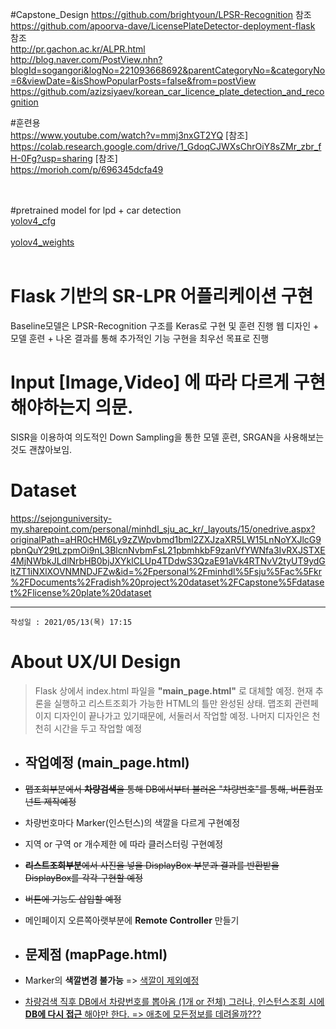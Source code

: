 #Capstone_Design
https://github.com/brightyoun/LPSR-Recognition 참조 <br/>
https://github.com/apoorva-dave/LicensePlateDetector-deployment-flask 참조 <br/>
http://pr.gachon.ac.kr/ALPR.html <br/>
http://blog.naver.com/PostView.nhn?blogId=sogangori&logNo=221093668692&parentCategoryNo=&categoryNo=6&viewDate=&isShowPopularPosts=false&from=postView <br/>
https://github.com/azizsiyaev/korean_car_licence_plate_detection_and_recognition <br/>

#훈련용 <br/>
https://www.youtube.com/watch?v=mmj3nxGT2YQ [참조] <br/>
https://colab.research.google.com/drive/1_GdoqCJWXsChrOiY8sZMr_zbr_fH-0Fg?usp=sharing [참조] <br/>
https://morioh.com/p/696345dcfa49 <br/>


<br />
<br />
#pretrained model for lpd + car detection<br />
<a href='https://drive.google.com/uc?export=download&id=1NcJtEwboqtQ9u27lerYOqS3kUrg6cGKv'>yolov4_cfg</a> <br /><br />
<a href='https://drive.google.com/uc?export=download&id=1a-Nkl7Hc4Lx27L72qaBZFmkbcIyEcQvA'>yolov4_weights</a> <br/><br/>

# Flask 기반의 SR-LPR 어플리케이션 구현
Baseline모델은 LPSR-Recognition 구조를 Keras로 구현 및 훈련 진행
웹 디자인 + 모델 훈련 + 나온 결과를 통해 추가적인 기능 구현을 최우선 목표로 진행

# Input [Image,Video] 에 따라 다르게 구현해야하는지 의문.
SISR을 이용하여 의도적인 Down Sampling을 통한 모델 훈련, SRGAN을 사용해보는것도 괜찮아보임.

# Dataset
https://sejonguniversity-my.sharepoint.com/personal/minhdl_sju_ac_kr/_layouts/15/onedrive.aspx?originalPath=aHR0cHM6Ly9zZWpvbmd1bml2ZXJzaXR5LW15LnNoYXJlcG9pbnQuY29tLzpmOi9nL3BlcnNvbmFsL21pbmhkbF9zanVfYWNfa3IvRXJSTXE4MjNWbkJLdlNrbHB0bjJXYklCLUp4TDdwS3QzaE91aVk4RTNvV2tyUT9ydGltZT1iNXlXOVNMNDJFZw&id=%2Fpersonal%2Fminhdl%5Fsju%5Fac%5Fkr%2FDocuments%2Fradish%20project%20dataset%2FCapstone%5Fdataset%2Flicense%20plate%20dataset <br/>

* * *
```
작성일 : 2021/05/13(목) 17:15
```
# About UX/UI Design
> Flask 상에서 index.html 파일을 **"main_page.html"** 로 대체할 예정.
> 현재 추론을 실행하고 리스트조회가 가능한 HTML의 틀만 완성된 상태.
> 맵조회 관련페이지 디자인이 끝나가고 있기때문에, 서둘러서 작업할 예정.
> 나머지 디자인은 천천히 시간을 두고 작업할 예정

- ## 작업예정 (main_page.html)
- ~~맵조회부분에서 **차량검색**을 통해 DB에서부터 불러온 "차량번호"를 통해, 버튼컴포넌트 제작예정~~
- 차량번호마다 Marker(인스턴스)의 색깔을 다르게 구현예정
- 지역 or 구역 or 개수제한  에 따라 클러스터링 구현예정
- ~~**리스트조회부분**에서 사진을 넣을 DisplayBox 부분과 결과를 반환받을 DisplayBox를 각각 구현할 예정~~
- ~~버튼에 기능도 삽입할 예정~~
- 메인페이지 오른쪽아랫부분에 **Remote Controller** 만들기


- ## 문제점 (mapPage.html)
- Marker의 **색깔변경 불가능** => <u>색깔이 제외예정<u>
- 차량검색 직후 DB에서 차량번호를 뽑아옴 (1개 or 전체) 그러나, 인스턴스조회 시에 **DB에 다시 접근** 해야만 한다. => <u>애초에 모든정보를 데려올까???<u>
